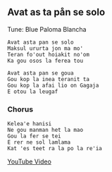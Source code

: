 ## Avat as ta pån se solo
Tune: Blue Paloma Blancha
```
Avat asta pan se solo
Maksul ururta jon ma mo'
Teran fo'out hoiakit no'om
Ka gou osos la ferea tou
```
``` 
Avat asta pan se goua
Gou kop la inea teranit ta
Gou kop la afai lio on Gagaja
E otou la leugaf
```
### Chorus
```
Kelea'e hanisi
Ne gou manman het la mao
Gou la fer se tei
E rer ne sol lamlama
Kat 'es teet ra la po la re'ia
```
[YouTube Video](https://www.youtube.com/watch?v=93kuEld-WyM)
